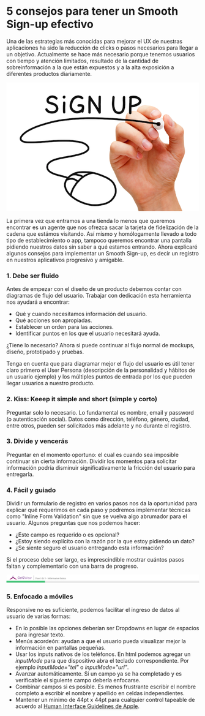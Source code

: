 <meta name="date" content="2019-4-21" />
<meta name="image" content="https://github.com/cjortegon/camiloortegon-public/raw/master/seo/sign-up.png" />
<meta name="language" content="es" />

# 5 consejos para tener un Smooth Sign-up efectivo

Una de las estrategias más conocidas para mejorar el UX de nuestras aplicaciones ha sido la reducción de clicks o pasos necesarios para llegar a un objetivo. Actualmente se hace más necesario porque tenemos usuarios con tiempo y atención limitados, resultado de la cantidad de sobreinformación a la que están expuestos y a la alta exposición a diferentes productos diariamente.

![50;;](https://github.com/cjortegon/camiloortegon-public/raw/master/post/2019/media/sign-up-route.png)

La primera vez que entramos a una tienda lo menos que queremos encontrar es un agente que nos ofrezca sacar la tarjeta de fidelización de la cadena que estámos visitando. Así mismo y homólogamente llevado a todo tipo de establecimiento o app, tampoco queremos encontrar una pantalla pidiendo nuestros datos sin saber a qué estamos entrando. Ahora explicaré algunos consejos para implementar un Smooth Sign-up, es decir un registro en nuestros aplicativos progresivo y amigable.

### 1. Debe ser fluido

Antes de empezar con el diseño de un producto debemos contar con diagramas de flujo del usuario. Trabajar con dedicación esta herramienta nos ayudará a encontrar:
* Qué y cuando necesitamos información del usuario.
* Qué acciones son apropiadas.
* Establecer un orden para las acciones.
* Identificar puntos en los que el usuario necesitará ayuda.

¿Tiene lo necesario? Ahora si puede continuar al flujo normal de mockups, diseño, prototipado y pruebas.

Tenga en cuenta que para diagramar mejor el flujo del usuario es útil tener claro primero el User Persona (descripción de la personalidad y hábitos de un usuario ejemplo) y los múltiples puntos de entrada por los que pueden llegar usuarios a nuestro producto.

### 2. Kiss: Keeep it simple and short (simple y corto)

Preguntar solo lo necesario. Lo fundamental es nombre, email y password (o autenticación social). Datos como dirección, teléfono, género, ciudad, entre otros, pueden ser solicitados más adelante y no durante el registro.

### 3. Divide y vencerás

Preguntar en el momento oportuno: el cual es cuando sea imposible continuar sin cierta información. Dividir los momentos para solicitar información podría disminuir significativamente la fricción del usuario para entregarla.

### 4. Fácil y guiado

Dividir un formulario de registro en varios pasos nos da la oportunidad para explicar qué requerimos en cada paso y podremos implementar técnicas como "Inline Form Validation" sin que se vuelva algo abrumador para el usuario. Algunos preguntas que nos podemos hacer:
* ¿Este campo es requerido o es opcional?
* ¿Estoy siendo explícito con la razón por la que estoy pidiendo un dato?
* ¿Se siente seguro el usuario entregando esta información?

Si el proceso debe ser largo, es imprescindible mostrar cuántos pasos faltan y complementarlo con una barra de progreso.

![;;](https://github.com/cjortegon/camiloortegon-public/raw/master/post/2019/media/progress-bar-get2wear.png)

### 5. Enfocado a móviles

Responsive no es suficiente, podemos facilitar el ingreso de datos al usuario de varias formas:
* En lo posible las opciones deberían ser Dropdowns en lugar de espacios para ingresar texto.
* Menús acordeón: ayudan a que el usuario pueda visualizar mejor la información en pantallas pequeñas.
* Usar los inputs nativos de los teléfonos. En html podemos agregar un _inputMode_ para que dispositivo abra el teclado correspondiente. Por ejemplo _inputMode="tel"_ o _inputMode="url"_.
* Avanzar automáticamente. Si un campo ya se ha completado y es verificable el siguiente campo debería enfocarse.
* Combinar campos si es posible. Es menos frustrante escribir el nombre completo a escribir el nombre y apellido en celdas independientes.
* Mantener un mínimo de 44pt x 44pt para cualquier control tapeable de acuerdo al [Human Interface Guidelines de Apple](https://developer.apple.com/design/human-interface-guidelines/ios/visual-design/adaptivity-and-layout/).
